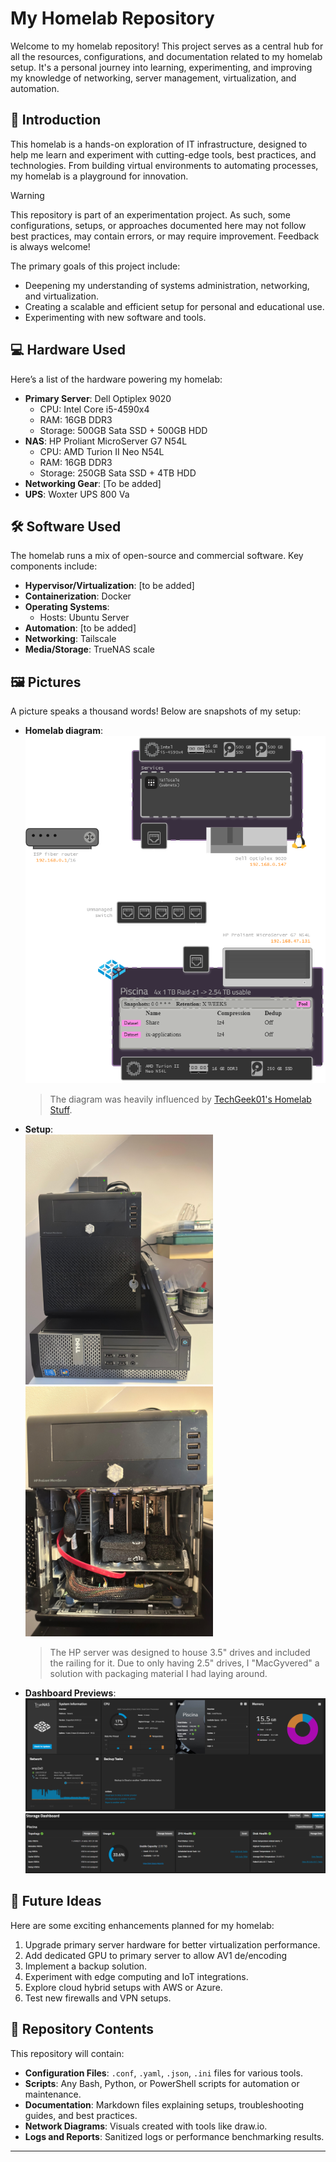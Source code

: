 # My Homelab Repository

Welcome to my homelab repository! This project serves as a central hub for all the resources, configurations, and documentation related to my homelab setup. It's a personal journey into learning, experimenting, and improving my knowledge of networking, server management, virtualization, and automation.

## 🌟 Introduction

This homelab is a hands-on exploration of IT infrastructure, designed to help me learn and experiment with cutting-edge tools, best practices, and technologies. From building virtual environments to automating processes, my homelab is a playground for innovation.
> [!WARNING]  
> This repository is part of an experimentation project. As such, some configurations, setups, or approaches documented here may not follow best practices, may contain errors, or may require improvement. Feedback is always welcome!

The primary goals of this project include:
- Deepening my understanding of systems administration, networking, and virtualization.
- Creating a scalable and efficient setup for personal and educational use.
- Experimenting with new software and tools.

## 💻 Hardware Used

Here’s a list of the hardware powering my homelab:
- **Primary Server**: Dell Optiplex 9020
  - CPU: Intel Core i5-4590x4
  - RAM: 16GB DDR3
  - Storage: 500GB Sata SSD + 500GB HDD
- **NAS**: HP Proliant MicroServer G7 N54L
  - CPU: AMD Turion II Neo N54L
  - RAM: 16GB DDR3
  - Storage: 250GB Sata SSD + 4TB HDD
- **Networking Gear**: [To be added]
- **UPS**: Woxter UPS 800 Va

## 🛠️ Software Used

The homelab runs a mix of open-source and commercial software. Key components include:
- **Hypervisor/Virtualization**: [to be added]
- **Containerization**: Docker
- **Operating Systems**:
  - Hosts: Ubuntu Server
- **Automation**: [to be added]
- **Networking**: Tailscale
- **Media/Storage**: TrueNAS scale

## 🖼️ Pictures
A picture speaks a thousand words! Below are snapshots of my setup: 

- **Homelab diagram**:  
     <img src="https://github.com/Promete04/homelab/blob/main/pictures/Diagrams/homelab.drawio.png" >
     > The diagram was heavily influenced by [TechGeek01's Homelab Stuff](https://homelab.techgeek01.com).
- **Setup**:  
     <img src="https://github.com/Promete04/homelab/blob/main/pictures/Setup/setup.jpg" width=300>  
     <img src="https://github.com/Promete04/homelab/blob/main/pictures/Setup/array.jpg" width=300>
     > The HP server was designed to house 3.5" drives and included the railing for it. Due to only having 2.5" drives, I "MacGyvered" a solution with packaging material I had laying around.  
- **Dashboard Previews**:  
   <img src="https://github.com/Promete04/homelab/blob/main/pictures/Dashboards/dashboard.png" >  
   <img src="https://github.com/Promete04/homelab/blob/main/pictures/Dashboards/drives.png" >

## 🚀 Future Ideas

Here are some exciting enhancements planned for my homelab:
1. Upgrade primary server hardware for better virtualization performance.
2. Add dedicated GPU to primary server to allow AV1 de/encoding
3. Implement a backup solution.
4. Experiment with edge computing and IoT integrations.
5. Explore cloud hybrid setups with AWS or Azure.
6. Test new firewalls and VPN setups.

## 📁 Repository Contents

This repository will contain:
- **Configuration Files**: `.conf`, `.yaml`, `.json`, `.ini` files for various tools.
- **Scripts**: Any Bash, Python, or PowerShell scripts for automation or maintenance.
- **Documentation**: Markdown files explaining setups, troubleshooting guides, and best practices.
- **Network Diagrams**: Visuals created with tools like draw.io.
- **Logs and Reports**: Sanitized logs or performance benchmarking results.

---

